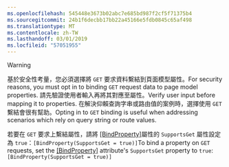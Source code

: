 ```yaml
---
ms.openlocfilehash: 545448e3673b02abc7e685bd987f2cf5f71375b4
ms.sourcegitcommit: 24b1f6decbb17bb22a45166e5fdb0845c65af498
ms.translationtype: MT
ms.contentlocale: zh-TW
ms.lasthandoff: 03/01/2019
ms.locfileid: "57051955"
---
```

> [!WARNING]
> <span data-ttu-id="2d0f1-101">基於安全性考量，您必須選擇將 `GET` 要求資料繫結到頁面模型屬性。</span><span class="sxs-lookup"><span data-stu-id="2d0f1-101">For security reasons, you must opt in to binding `GET` request data to page model properties.</span></span> <span data-ttu-id="2d0f1-102">請先驗證使用者輸入再將其對應至屬性。</span><span class="sxs-lookup"><span data-stu-id="2d0f1-102">Verify user input before mapping it to properties.</span></span> <span data-ttu-id="2d0f1-103">在解決仰賴查詢字串或路由值的案例時，選擇使用 `GET` 繫結會很有幫助。</span><span class="sxs-lookup"><span data-stu-id="2d0f1-103">Opting in to `GET` binding is useful when addressing scenarios which rely on query string or route values.</span></span>
>
> <span data-ttu-id="2d0f1-104">若要在 `GET` 要求上繫結屬性，請將 [[BindProperty]](/dotnet/api/microsoft.aspnetcore.mvc.bindpropertyattribute)屬性的 `SupportsGet` 屬性設定為 `true`：`[BindProperty(SupportsGet = true)]`</span><span class="sxs-lookup"><span data-stu-id="2d0f1-104">To bind a property on `GET` requests, set the [[BindProperty]](/dotnet/api/microsoft.aspnetcore.mvc.bindpropertyattribute) attribute's `SupportsGet` property to `true`: `[BindProperty(SupportsGet = true)]`</span></span>
